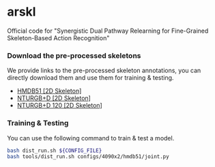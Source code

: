 # arskl

Official code for "Synergistic Dual Pathway Relearning for Fine-Grained Skeleton-Based Action Recognition"

### Download the pre-processed skeletons
We provide links to the pre-processed skeleton annotations, you can directly download them and use them for training & testing.
- [HMDB51 [2D Skeleton]](https://download.openmmlab.com/mmaction/pyskl/data/hmdb51/hmdb51_hrnet.pkl)
- [NTURGB+D [2D Skeleton]](https://download.openmmlab.com/mmaction/pyskl/data/nturgbd/ntu60_hrnet.pkl)
- [NTURGB+D 120 [2D Skeleton]](https://download.openmmlab.com/mmaction/pyskl/data/nturgbd/ntu120_hrnet.pkl)


### Training & Testing
You can use the following command to train & test a model.
```bash
bash dist_run.sh ${CONFIG_FILE}
bash tools/dist_run.sh configs/4090x2/hmdb51/joint.py
```
